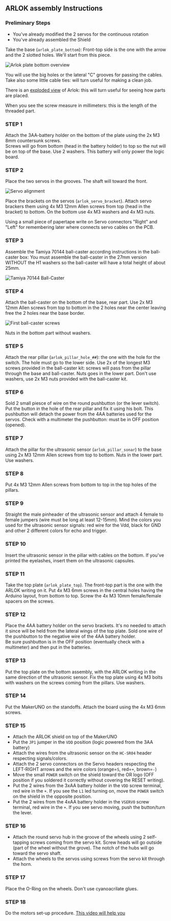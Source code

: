## ARLOK assembly Instructions

### Preliminary Steps

- You've already modified the 2 servos for the continuous rotation
- You've already assembled the Shield

Take the base (`arlok_plate_bottom`): Front-top side is the one with the arrow and the 2 slotted holes. We'll start from this piece. 

![Arlok plate bottom overview](../media/instructions/plate_bottom_overview.png)

You will use the big holes or the lateral "C" grooves for passing the cables.   
Take also some little cable ties: will turn useful for making a clean job.  

There is an [exploded view](./media/arlok_3d_exploded.stl) of Arlok: this will turn useful for seeing how parts are placed.  

When you see the screw measure in millimeters: this is the length of the threaded part.

### STEP 1
Attach the 3AA-battery holder on the bottom of the plate using the 2x M3 8mm countersunk screws.  
Screws will go from bottom (head in the battery holder) to top so the nut will be on top of the base. Use 2 washers.
This battery will only power the logic board.

### STEP 2
Place the two servos in the grooves. The shaft will toward the front. 

![Servo alignment](../media/instructions/servo_alignment.png)

Place the brackets on the servos (`arlok_servo_bracket`). Attach servo brackers them using 4x M3 12mm Allen screws from top (head in the bracket) to bottom. On the bottom use 4x M3 washers and 4x M3 nuts.

Using a small piece of papertape write on Servo connectors "Right" and "Left" for remembering later where connects servo cables on the PCB. 

### STEP 3
Assemble the Tamiya 70144 ball-caster according instructions in the ball-caster box: You must assemble the ball-caster in the 27mm version WITHOUT the H1 washers so the ball-caster will have a total height of about 25mm.

![Tamiya 70144 Ball-Caster](../media/instructions/ball_caster_27mm.png)

### STEP 4
Attach the ball-caster on the bottom of the base, rear part. Use 2x M3 12mm Allen screws from top to bottom in the 2 holes near the center leaving free the 2 holes near the base border. 

![First ball-caster screws](../media/instructions/ballcaster_first_screws.png)

Nuts in the bottom part without washers.

### STEP 5
Attach the rear pillar (`arlok_pillar_hole_##`): the one with the hole for the switch. The hole must go to the lower side. Use 2x of the longest M3 screws provided in the ball-caster kit: screws will pass from the  pillar through the base and ball-caster.
Nuts goes in the lower part. Don't use washers, use 2x M3 nuts provided with the ball-caster kit.

### STEP 6
Sold 2 small piesce of wire on the round pushbutton (or the lever switch). Put the button in the hole of the rear pillar and fix it using his bolt. This pushbutton will detach the power from the 4AA batteries used for the servos. Check with a multimeter the pushbutton: must be in OFF position (opened).

### STEP 7
Attach the pillar for the ultrasonic sensor (`arlok_pillar_sonar`) to the base using 2x M3 12mm Allen screws from top to bottom. Nuts in the lower part. Use washers.

### STEP 8
Put 4x M3 12mm Allen screws from bottom to top in the top holes of the  pillars.

### STEP 9
Straight the male pinheader of the ultrasonic sensor and attach 4 female to female jumpers (wire must be long at least 12-15mm).
Mind the colors you used for the ultrasonic sensor signals: red wire for the Vdd, black for GND and other 2 different colors for echo and trigger.

### STEP 10
Insert the ultrasonic sensor in the pillar with cables on the bottom. If you've printed the eyelashes, insert them on the ultrasonic capsules.

### STEP 11
Take the top plate (`arlok_plate_top`). The front-top part is the one with the ARLOK writing on it. Put 4x M3 6mm screws in the central holes having the Arduino layout, from bottom to top. Screw the 4x M3 10mm female/female spacers on the screws.

### STEP 12
Place the 4AA battery holder on the servo brackets. It's no needed to attach it since will be held from the lateral wings of the top plate. Sold one wire of the pushbutton to the negative wire of the 4AA battery holder.  
Be sure pushbutton is in the OFF position (eventually check with a multimeter) and then put in the batteries.

### STEP 13
Put the top plate on the bottom assembly, with the ARLOK writing in the same direction of the ultrasonic sensor. Fix the top plate using 4x M3 bolts with washers on the screws coming from the pillars. Use washers.

### STEP 14
Put the MakerUNO on the standoffs. Attach the board using the 4x M3 6mm screws.

### STEP 15
- Attach the ARLOK shield on top of the MakerUNO
- Put the `JP1` jumper in the `VDD` position (logic powered from the 3AA battery)
- Attach the wires from the ultrasonic sensor on the `HC-SR04` header respecting signals/colors.
- Attach the 2 servo connectors on the Servo headers respecting the LEFT-RIGHT arrows and the wire colors (orange=`S`, red=`+`, brown=`-`)
- Move the small `POWER` switch on the shield toward the OR logo (OFF position if you soldered it correctly without covering the RESET writing).
- Put the 2 wires from the 3xAA battery holder in the `VDD` screw terminal, red wire in the `+`. If you see the `L1` led turning on, move the `POWER` switch on the shield in the opposite position.
- Put the 2 wires from the 4xAA battery holder in the `VSERVO` screw terminal, red wire in the `+`. If you see servo moving, push the button/turn the lever.

### STEP 16
- Attach the round servo hub in the groove of the wheels using 2 self-tapping screws coming from the servo kit. Screw heads will go outside (part of the wheel without the grove). The notch of the hubs will go toward the servo shaft.
- Attach the wheels to the servos using screws from the servo kit through the horn.

### STEP 17
Place the O-Ring on the wheels. Don't use cyanoacrilate glues.

### STEP 18
Do the motors set-up procedure. [This video will help you](https://www.youtube.com/watch?v=i7roltk-IzI)
